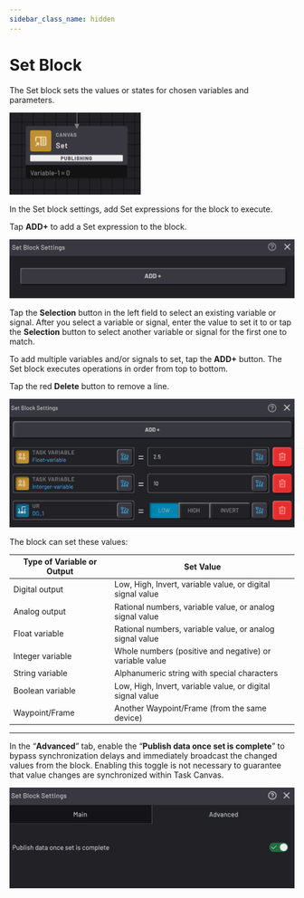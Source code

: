 ```yaml
---
sidebar_class_name: hidden
---
```


# Set Block

The Set block sets the values or states for chosen variables and parameters.

![](../Images/TaskCanvasBlockGlossary/Canvas-Set-Block-Publishing.png)

In the Set block settings, add Set expressions for the block to execute.

Tap **ADD+** to add a Set expression to the block.

![](../Images/TaskCanvasBlockGlossary/Canvas-Set-Settings.png)

Tap the **Selection** button in the left field to select an existing variable or signal. After you select a variable or signal, enter the value to set it to or tap the **Selection** button to select another variable or signal for the first one to match.

To add multiple variables and/or signals to set, tap the **ADD+** button. The Set block executes operations in order from top to bottom.

Tap the red **Delete** button to remove a line.

![](../Images/TaskCanvasBlockGlossary/Canvas-Set-Settings-Examples.png)

The block can set these values:

|Type of Variable or Output|Set Value|
|--------------------------|---------|
|Digital output|Low, High, Invert, variable value, or digital signal value|
|Analog output|Rational numbers, variable value, or analog signal value|
|Float variable|Rational numbers, variable value, or analog signal value|
|Integer variable|Whole numbers \(positive and negative\) or variable value|
|String variable|Alphanumeric string with special characters|
|Boolean variable|Low, High, Invert, variable value, or digital signal value|
|Waypoint/Frame|Another Waypoint/Frame \(from the same device\)|

---

In the “**Advanced**” tab, enable the “**Publish data once set is complete**” to bypass synchronization delays and immediately broadcast the changed values from the block. Enabling this toggle is not necessary to guarantee that value changes are synchronized within Task Canvas.

![](../Images/TaskCanvasBlockGlossary/Canvas-Set-Settings-Advanced.png)

